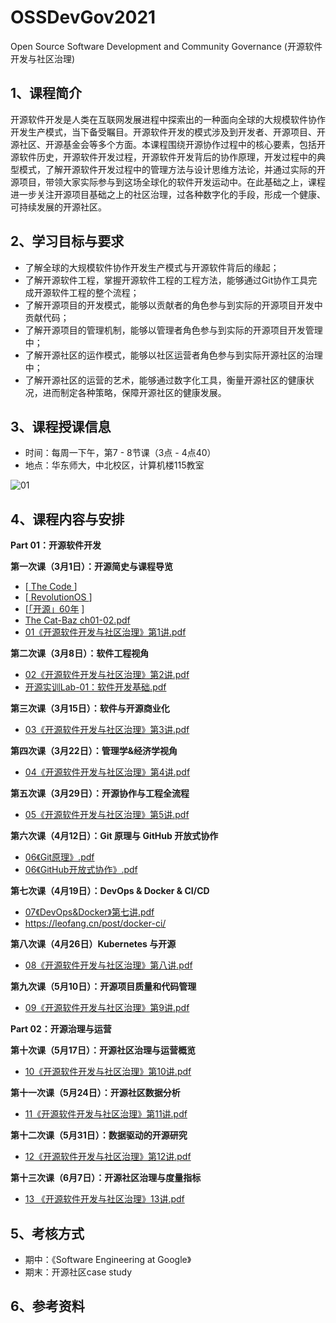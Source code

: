 # OSSDevGov2021
Open Source Software Development and Community Governance (开源软件开发与社区治理)

## 1、课程简介

开源软件开发是人类在互联网发展进程中探索出的一种面向全球的大规模软件协作开发生产模式，当下备受瞩目。开源软件开发的模式涉及到开发者、开源项目、开源社区、开源基金会等多个方面。本课程围绕开源协作过程中的核心要素，包括开源软件历史，开源软件开发过程，开源软件开发背后的协作原理，开发过程中的典型模式，了解开源软件开发过程中的管理方法与设计思维方法论，并通过实际的开源项目，带领大家实际参与到这场全球化的软件开发运动中。在此基础之上，课程进一步关注开源项目基础之上的社区治理，过各种数字化的手段，形成一个健康、可持续发展的开源社区。

## 2、学习目标与要求

* 了解全球的大规模软件协作开发生产模式与开源软件背后的缘起；
* 了解开源软件工程，掌握开源软件工程的工程方法，能够通过Git协作工具完成开源软件工程的整个流程；
* 了解开源项目的开发模式，能够以贡献者的角色参与到实际的开源项目开发中贡献代码；
* 了解开源项目的管理机制，能够以管理者角色参与到实际的开源项目开发管理中；
* 了解开源社区的运作模式，能够以社区运营者角色参与到实际开源社区的治理中；
* 了解开源社区的运营的艺术，能够通过数字化工具，衡量开源社区的健康状况，进而制定各种策略，保障开源社区的健康发展。
## 3、课程授课信息

* 时间：每周一下午，第7 - 8节课（3点 - 4点40）
* 地点：华东师大，中北校区，计算机楼115教室

![01](https://user-images.githubusercontent.com/15010826/109418237-44ef7880-7a02-11eb-9b41-36247230fcd3.jpg)


## 4、课程内容与安排

**Part 01：开源软件开发**

**第一次课（3月1日）：开源简史与课程导览**

- [[ The Code ](https://www.bilibili.com/video/BV1us411z7X4/?spm_id_from=333.788.videocard.16)]
- [[ RevolutionOS ](https://www.bilibili.com/video/BV1as411f7nM)]
- [[「开源」60年](https://www.bilibili.com/video/BV1zV411d7La) ]
- [The Cat-Baz ch01-02.pdf](https://github.com/X-lab2017/OSSDevGov2021/files/6056785/The.Cat-Baz.ch01-02.pdf)
- [01《开源软件开发与社区治理》第1讲.pdf](https://github.com/X-lab2017/OSSDevGov2021/files/6067433/01.1.pdf)

**第二次课（3月8日）：软件工程视角**

- [02《开源软件开发与社区治理》第2讲.pdf](https://github.com/X-lab2017/OSSDevGov2021/files/6105859/02.2.pdf)
- [开源实训Lab-01：软件开发基础.pdf](https://github.com/X-lab2017/OSSDevGov2021/files/6105860/Lab-01.pdf)

**第三次课（3月15日）：软件与开源商业化**

- [03《开源软件开发与社区治理》第3讲.pdf](https://github.com/X-lab2017/OSSDevGov2021/files/6262128/03.3.pdf)

**第四次课（3月22日）：管理学&经济学视角**

- [04《开源软件开发与社区治理》第4讲.pdf](https://github.com/X-lab2017/OSSDevGov2021/files/6262131/04.4.pdf)

**第五次课（3月29日）：开源协作与工程全流程**

- [05《开源软件开发与社区治理》第5讲.pdf](https://github.com/X-lab2017/OSSDevGov2021/files/6262134/05.5.pdf)

**第六次课（4月12日）：Git 原理与 GitHub 开放式协作**

- [06《Git原理》.pdf](https://github.com/X-lab2017/OSSDevGov2021/files/6459104/06.Git.pdf)
- [06《GitHub开放式协作》.pdf](https://github.com/X-lab2017/OSSDevGov2021/files/6459107/06.GitHub.pdf)

**第七次课（4月19日）：DevOps & Docker & CI/CD**

- [07《DevOps&Docker》第七讲.pdf](https://github.com/X-lab2017/OSSDevGov2021/files/6459112/07.DevOps.Docker.pdf)
- https://leofang.cn/post/docker-ci/

**第八次课（4月26日）Kubernetes 与开源**

- [08《开源软件开发与社区治理》第八讲.pdf](https://github.com/xiaoya-Esther/OSSDevGov2021/files/6459835/08.pdf)

**第九次课（5月10日）：开源项目质量和代码管理**

- [09《开源软件开发与社区治理》第9讲.pdf](https://github.com/X-lab2017/OSSDevGov2021/files/6459046/09.9.pdf)


**Part 02：开源治理与运营**

**第十次课（5月17日）：开源社区治理与运营概览**

- [10《开源软件开发与社区治理》第10讲.pdf](https://github.com/X-lab2017/OSSDevGov2021/files/6639514/10.10.pdf)

**第十一次课（5月24日）：开源社区数据分析**

- [11《开源软件开发与社区治理》第11讲.pdf](https://github.com/X-lab2017/OSSDevGov2021/files/6639525/11.11.pdf)

**第十二次课（5月31日）：数据驱动的开源研究**

- [12《开源软件开发与社区治理》第12讲.pdf](https://github.com/X-lab2017/OSSDevGov2021/files/6639528/12.12.pdf)

**第十三次课（6月7日）：开源社区治理与度量指标**

- [13 《开源软件开发与社区治理》13讲.pdf](https://github.com/X-lab2017/OSSDevGov2021/files/6639530/13.13.pdf)


## 5、考核方式

- 期中：《Software Engineering at Google》
- 期末：开源社区case study

## 6、参考资料
